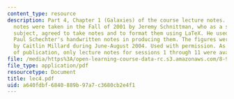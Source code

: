 ```yaml
---
content_type: resource
description: Part 4, Chapter 1 (Galaxies) of the course lecture notes. The lecture
  notes were taken in the Fall of 2001 by Jeremy Schnittman, who as a student in the
  subject, agreed to take notes and to format them using LaTeX. He used Professor
  Paul Schechter's handwritten notes in producing them. The figures were produced
  by Caitlin Millard during June-August 2004. Used with permission. As of the date
  of publication, only lecture notes for sessions 1 through 11 were available.
file: /media/https%3A/open-learning-course-data-rc.s3.amazonaws.com/8-902-astrophysics-ii-fall-2004/a640fdbf6840889b97a7c3680cb2e4f1_lec4.pdf
file_type: application/pdf
resourcetype: Document
title: lec4.pdf
uid: a640fdbf-6840-889b-97a7-c3680cb2e4f1
---
```

